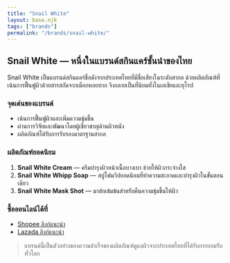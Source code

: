 ```yaml
---
title: "Snail White"
layout: base.njk
tags: ["brands"]
permalink: "/brands/snail-white/"
---
```


## Snail White — หนึ่งในแบรนด์สกินแคร์ชั้นนำของไทย

Snail White เป็นแบรนด์สกินแคร์ชื่อดังจากประเทศไทยที่มีชื่อเสียงในระดับสากล ด้วยผลิตภัณฑ์ที่เน้นการฟื้นฟูผิวด้วยสารสกัดจากเมือกหอยทาก จึงกลายเป็นที่นิยมทั้งในเอเชียและยุโรป

### จุดเด่นของแบรนด์
- เน้นการฟื้นฟูผิวและเพิ่มความชุ่มชื้น  
- ผ่านการวิจัยและพัฒนาโดยผู้เชี่ยวชาญด้านผิวหนัง  
- ผลิตภัณฑ์ได้รับการรับรองมาตรฐานสากล  

### ผลิตภัณฑ์ยอดนิยม
1. **Snail White Cream** — ครีมบำรุงผิวหน้าเนื้อบางเบา ช่วยให้ผิวกระจ่างใส  
2. **Snail White Whipp Soap** — สบู่โฟมวิปยอดนิยมที่ทำความสะอาดและบำรุงผิวในขั้นตอนเดียว  
3. **Snail White Mask Shot** — มาส์กเข้มข้นสำหรับคืนความชุ่มชื้นให้ผิว  

### ซื้อออนไลน์ได้ที่
- [Shopee ลิงก์แนะนำ](https://shopee.co.th/search?keyword=snail%20white)
- [Lazada ลิงก์แนะนำ](https://www.lazada.co.th/catalog/?q=snail+white)

> แบรนด์นี้เป็นตัวอย่างของความสำเร็จของผลิตภัณฑ์ดูแลผิวจากประเทศไทยที่ได้รับการยอมรับทั่วโลก
